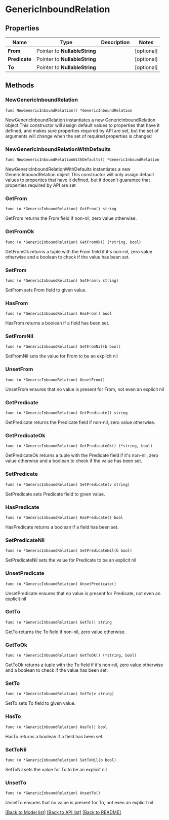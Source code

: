 # GenericInboundRelation

## Properties

Name | Type | Description | Notes
------------ | ------------- | ------------- | -------------
**From** | Pointer to **NullableString** |  | [optional] 
**Predicate** | Pointer to **NullableString** |  | [optional] 
**To** | Pointer to **NullableString** |  | [optional] 

## Methods

### NewGenericInboundRelation

`func NewGenericInboundRelation() *GenericInboundRelation`

NewGenericInboundRelation instantiates a new GenericInboundRelation object
This constructor will assign default values to properties that have it defined,
and makes sure properties required by API are set, but the set of arguments
will change when the set of required properties is changed

### NewGenericInboundRelationWithDefaults

`func NewGenericInboundRelationWithDefaults() *GenericInboundRelation`

NewGenericInboundRelationWithDefaults instantiates a new GenericInboundRelation object
This constructor will only assign default values to properties that have it defined,
but it doesn't guarantee that properties required by API are set

### GetFrom

`func (o *GenericInboundRelation) GetFrom() string`

GetFrom returns the From field if non-nil, zero value otherwise.

### GetFromOk

`func (o *GenericInboundRelation) GetFromOk() (*string, bool)`

GetFromOk returns a tuple with the From field if it's non-nil, zero value otherwise
and a boolean to check if the value has been set.

### SetFrom

`func (o *GenericInboundRelation) SetFrom(v string)`

SetFrom sets From field to given value.

### HasFrom

`func (o *GenericInboundRelation) HasFrom() bool`

HasFrom returns a boolean if a field has been set.

### SetFromNil

`func (o *GenericInboundRelation) SetFromNil(b bool)`

 SetFromNil sets the value for From to be an explicit nil

### UnsetFrom
`func (o *GenericInboundRelation) UnsetFrom()`

UnsetFrom ensures that no value is present for From, not even an explicit nil
### GetPredicate

`func (o *GenericInboundRelation) GetPredicate() string`

GetPredicate returns the Predicate field if non-nil, zero value otherwise.

### GetPredicateOk

`func (o *GenericInboundRelation) GetPredicateOk() (*string, bool)`

GetPredicateOk returns a tuple with the Predicate field if it's non-nil, zero value otherwise
and a boolean to check if the value has been set.

### SetPredicate

`func (o *GenericInboundRelation) SetPredicate(v string)`

SetPredicate sets Predicate field to given value.

### HasPredicate

`func (o *GenericInboundRelation) HasPredicate() bool`

HasPredicate returns a boolean if a field has been set.

### SetPredicateNil

`func (o *GenericInboundRelation) SetPredicateNil(b bool)`

 SetPredicateNil sets the value for Predicate to be an explicit nil

### UnsetPredicate
`func (o *GenericInboundRelation) UnsetPredicate()`

UnsetPredicate ensures that no value is present for Predicate, not even an explicit nil
### GetTo

`func (o *GenericInboundRelation) GetTo() string`

GetTo returns the To field if non-nil, zero value otherwise.

### GetToOk

`func (o *GenericInboundRelation) GetToOk() (*string, bool)`

GetToOk returns a tuple with the To field if it's non-nil, zero value otherwise
and a boolean to check if the value has been set.

### SetTo

`func (o *GenericInboundRelation) SetTo(v string)`

SetTo sets To field to given value.

### HasTo

`func (o *GenericInboundRelation) HasTo() bool`

HasTo returns a boolean if a field has been set.

### SetToNil

`func (o *GenericInboundRelation) SetToNil(b bool)`

 SetToNil sets the value for To to be an explicit nil

### UnsetTo
`func (o *GenericInboundRelation) UnsetTo()`

UnsetTo ensures that no value is present for To, not even an explicit nil

[[Back to Model list]](../README.md#documentation-for-models) [[Back to API list]](../README.md#documentation-for-api-endpoints) [[Back to README]](../README.md)


